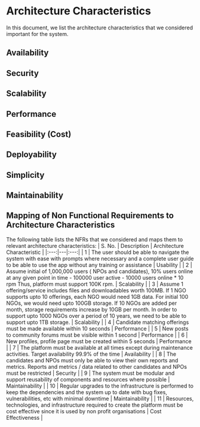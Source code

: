 # Architecture Characteristics
In this document, we list the architecture characteristics that we considered important for the system.

## Availability

## Security

## Scalability

## Performance

## Feasibility (Cost)

## Deployability

## Simplicity

## Maintainability

## Mapping of Non Functional Requirements to Architecture Characteristics
The following table lists the NFRs that we considered and maps them to relevant architecture characteristics:
| S. No. | Description | Architecture Characteristic |
|:---:|---|:---:|
| 1 | The user should be able to navigate the system with ease with prompts where necessary and a complete user guide to be able to use the app without any training or assistance | Usability |
| 2 | Assume initial of 1,000,000 users ( NPOs and candidates), 10% users online at any given point in time - 100000 user active - 10000 users online * 10 rpm Thus, platform must support 100K rpm. | Scalability |
| 3 | Assume 1 offering/service includes files and downloadables worth 100MB. If 1 NGO supports upto 10 offerings, each NGO would need 1GB data. For initial 100 NGOs, we would need upto 100GB storage. If 10 NGOs are added per month, storage requirements increase by 10GB per month. In order to support upto 1000 NGOs over a period of 10 years, we need to be able to support upto 1TB storage. | Scalability |
| 4 | Candidate matching offerings must be made available within 10 seconds | Performance |
| 5 | New posts to community forums must be visible within 1 second | Performance |
| 6 | New profiles, profile page must be created within 5 seconds  | Performance |
| 7 | The platform must be available at all times except during maintenance activities. Target availability 99.9% of the time | Availability |
| 8 | The candidates and NPOs must only be able to view their own reports and metrics. Reports and metrics / data related to other candidates and NPOs must be restricted | Security |
| 9 | The system must be modular and support reusability of components and resources where possible | Maintainability |
| 10 | Regular upgrades to the infrastructure is performed to keep the dependencies and the system up to date with bug fixes, vulnerabilities, etc with minimal downtime | Maintainability |
| 11 | Resources, technologies, and infrastructure required to create the platform must be cost effective since it is used by non profit organisations | Cost Effectiveness |